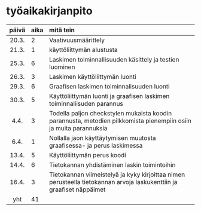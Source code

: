 
# työaikakirjanpito
| päivä | aika | mitä tein  |
| :----:|:-----| :-----|
| 20.3. | 2    | Vaativuusmäärittely|
| 21.3. | 1    | käyttöliittymän alustusta |
| 25.3. | 6    | Laskimen toiminnallisuuden käsittely ja testien luominen |
| 26.3. | 3    | Laskimen käyttöliittymän luonti |
| 29.3. | 6    | Graafisen laskimen toiminnalisuuden luonti |
| 30.3. | 5    | Käyttöliittymän luonti ja graafisen laskimen toiminnaliisuden parannus|
| 4.4.  | 3    | Todella paljon checkstylen mukaista koodin parannusta, metodien pilkkomista pienempiin osiin ja muita parannuksia|
| 6.4.  | 1    | Nollalla jaon käyttäytymisen muutosta graafisessa- ja perus laskimessa|
| 13.4. | 5    | Käyttöliittymän perus koodi
| 14.4. | 6    | Tietokannan yhdistäminen laskin toimintoihin
| 16.4. | 3    | Tietokannan viimeistelyä ja kyky kirjoittaa nimen perusteella tietokannan arvoja laskukenttiin ja graafiset näppäimet
| yht   | 41   |
